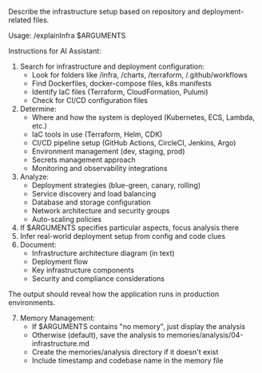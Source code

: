 Describe the infrastructure setup based on repository and deployment-related files.

Usage: /explainInfra $ARGUMENTS

Instructions for AI Assistant:
1. Search for infrastructure and deployment configuration:
   - Look for folders like /infra, /charts, /terraform, /.github/workflows
   - Find Dockerfiles, docker-compose files, k8s manifests
   - Identify IaC files (Terraform, CloudFormation, Pulumi)
   - Check for CI/CD configuration files
2. Determine:
   - Where and how the system is deployed (Kubernetes, ECS, Lambda, etc.)
   - IaC tools in use (Terraform, Helm, CDK)
   - CI/CD pipeline setup (GitHub Actions, CircleCI, Jenkins, Argo)
   - Environment management (dev, staging, prod)
   - Secrets management approach
   - Monitoring and observability integrations
3. Analyze:
   - Deployment strategies (blue-green, canary, rolling)
   - Service discovery and load balancing
   - Database and storage configuration
   - Network architecture and security groups
   - Auto-scaling policies
4. If $ARGUMENTS specifies particular aspects, focus analysis there
5. Infer real-world deployment setup from config and code clues
6. Document:
   - Infrastructure architecture diagram (in text)
   - Deployment flow
   - Key infrastructure components
   - Security and compliance considerations

The output should reveal how the application runs in production environments.

7. Memory Management:
   - If $ARGUMENTS contains "no memory", just display the analysis
   - Otherwise (default), save the analysis to memories/analysis/04-infrastructure.md
   - Create the memories/analysis directory if it doesn't exist
   - Include timestamp and codebase name in the memory file